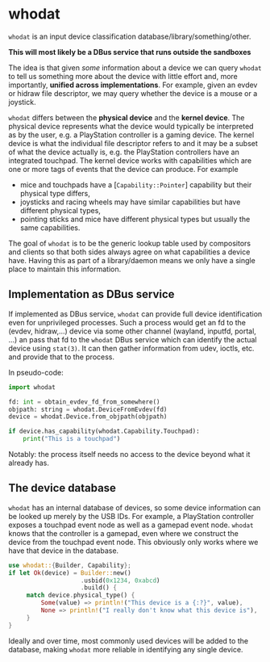 whodat
======

`whodat` is an input device classification database/library/something/other.

**This will most likely be a DBus service that runs outside the sandboxes**

The idea is that given *some* information about a device we can query `whodat`
to tell us something more about the device with little effort and, more importantly,
**unified across implementations**. For example, given an evdev or hidraw file
descriptor, we may query whether the device is a mouse or a joystick.

`whodat` differs between the **physical device** and the **kernel device**. The physical
device represents what the device would typically be interpreted as by the
user, e.g. a PlayStation controller is a gaming device. The kernel device is what the
individual file descriptor refers to and it may be a subset of what the device actually is,
e.g. the PlayStation controllers have an integrated touchpad. The kernel device
works with capabilities which are
one or more tags of events that the device can produce. For example
- mice and touchpads have a [`Capability::Pointer`] capability but their physical type differs,
- joysticks and racing wheels may have similar capabilities but have different physical types,
- pointing sticks and mice have different physical types but usually the same capabilities.

The goal of `whodat` is to be the generic lookup table used by compositors
and clients so that both sides always agree on what capabilities a
device have. Having this as part of a library/daemon means we only have a
single place to maintain this information.

## Implementation as DBus service

If implemented as DBus service, `whodat` can provide full device identification
even for unprivileged processes. Such a process would get an fd to the (evdev,
hidraw,...) device via some other channel (wayland, inputfd, portal, ...) an pass
that fd to the `whodat` DBus service which can identify the actual device using
`stat(3)`. It can then gather information from udev, ioctls, etc. and provide
that to the process.

In pseudo-code:

```python
import whodat

fd: int = obtain_evdev_fd_from_somewhere()
objpath: string = whodat.DeviceFromEvdev(fd)
device = whodat.Device.from_objpath(objpath)

if device.has_capability(whodat.Capability.Touchpad):
    print("This is a touchpad")
```

Notably: the process itself needs no access to the device beyond what it already
has.

## The device database

`whodat` has an internal database of devices, so some device information
can be looked up merely by the USB IDs. For example, a PlayStation controller
exposes a touchpad event node as well as a gamepad event node. `whodat` knows
that the controller is a gamepad, even where we construct the device from the
touchpad event node. This obviously only works where we have that device in the
database.

```rust
use whodat::{Builder, Capability};
if let Ok(device) = Builder::new()
                    .usbid(0x1234, 0xabcd)
                    .build() {
     match device.physical_type() {
         Some(value) => println!("This device is a {:?}", value),
         None => println!("I really don't know what this device is"),
     }
}
```

Ideally and over time, most commonly used devices will be added to the database,
making `whodat` more reliable in identifying any single device.
